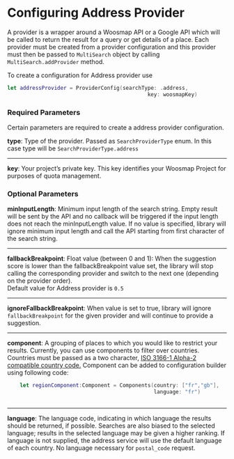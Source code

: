 # Configuring Address Provider

A provider is a wrapper around a Woosmap API or a Google API which will be called to return the result for a query or get details of a place. Each provider must be created from a provider configuration and this provider must then be passed to `MultiSearch` object by calling `MultiSearch.addProvider` method.

To create a configuration for Address provider use

```swift
let addressProvider = ProviderConfig(searchType: .address,
                                             key: woosmapKey)
```

### Required Parameters
Certain parameters are required to create a address provider configuration. 

**type**: Type of the provider. Passed as `SearchProviderType` enum. In this case type will be `SearchProviderType.address`

---

**key**: Your project’s private key. This key identifies your Woosmap Project for purposes of quota management.

### Optional Parameters

**minInputLength**: Minimum input length of the search string. Empty result will be sent by the API and no callback will be triggered if the input length does not reach the minInputLength value. If no value is specified, library will ignore minimum input length and call the API starting from first character of the search string. 

---

**fallbackBreakpoint**: Float value (between 0 and 1): When the suggestion score is lower than the fallbackBreakpoint value set, the library will stop calling the corresponding provider and switch to the next one (depending on the provider order). <br/>Default value for Address provider is `0.5`

---

**ignoreFallbackBreakpoint**: When value is set to true, library will ignore `fallbackBreakpoint` for the given provider and will continue to provide a suggestion.

---

**component**: A grouping of places to which you would like to restrict your results. Currently, you can use components to filter over countries. Countries must be passed as a two character, [ISO 3166-1 Alpha-2 compatible country code.](https://en.wikipedia.org/wiki/List_of_ISO_3166_country_codes) Component can be added to configuration builder using following code:

```swift
    let regionComponent:Component = Components(country: ["fr","gb"],
                                               language: "fr")
    
```

---

**language**: The language code, indicating in which language the results should be returned, if possible. Searches are also biased to the selected language; results in the selected language may be given a higher ranking. If language is not supplied, the address service will use the default language of each country. No language necessary for `postal_code` request.

